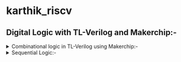 # karthik_riscv

## Digital Logic with TL-Verilog and Makerchip:- 

<details>
  <summary>Combinational logic in TL-Verilog using Makerchip:- </summary>

BASIC LOGIC GATES :- 
![BASIC GATES](https://github.com/Karthik-6362/karthik_riscv/assets/137412032/a1188279-9c8a-4b6c-89be-33b8f568f561)

COMBINATIONAL LOGIC OF FULL ADDER :- 
![Full adder comb logic](https://github.com/Karthik-6362/karthik_riscv/assets/137412032/68c59ac6-46dc-44e7-a575-1aa6d1a35ed6)
This can be used in sequence to get a n-bit adder.

BOOLEAN OPERATORS IN VERILOG :- 
![Boolean operators in verilog](https://github.com/Karthik-6362/karthik_riscv/assets/137412032/c98e4987-5637-4347-985c-0008af380a5c)

MULTIPLEXER(MUX) :- 
A simple multiplexer (mux) is a digital logic device with multiple data inputs, one output, and a set of control inputs. It selects one of the data inputs to be transmitted to the output based on the binary values present on the control inputs. The selected input is then forwarded to the output, effectively allowing data from a single source to be sent to the output.

``` verilog
Syntax:- condition ? expression_if_true : expression_if_false
assign f = s ? X1 : X2;   // using a ternary operator
```
![mux logic](https://github.com/Karthik-6362/karthik_riscv/assets/137412032/7d58b063-b882-4c79-9458-9ed854217e88)
The code `assign f = s ? X1 : X2;` represents a one-line Verilog description of a multiplexer (mux) operation, where the output `f` is assigned the value of `X1` when the select signal `s` is true, and the value of `X2` when the select signal is false. 

CHAINING TERNARY OPERATOR:- 

Mux with a 3 bit select input:- 
![Chaining ternary operator](https://github.com/Karthik-6362/karthik_riscv/assets/137412032/d7115cca-3a5f-4887-be1f-13a99e4c525d)

Equivalent realization:- 
![Chaining ternary operator equivalent](https://github.com/Karthik-6362/karthik_riscv/assets/137412032/1c2a113e-bf5d-4ac2-be0b-f5604f9d2d8c)

```tlverilog
assign f =
  sel[0]
    ? a
    : (sel[1]
      ? b
      : (sel[2]
        ? c
        : d
        )
  );
```

INTRODUCTION TO MAKERCHIP:- 
Makerchip IDE is a web-based integrated development environment used for digital system and chip design, supporting SystemVerilog, code editing, simulation, debugging, and it's widely used in education and FPGA design.
[Makerchip IDE](https://makerchip.com/sandbox/)
LABS FOR COMBINATIONAL LOGIC :- 

Getting familiar with Makerchip:- 
1. Reproduce this screenshot:
2. Open “Tutorials” “Validity Tutorial”.
3. In tutorial, click ```Load pythagorean example```
4. Split panes and move tabs.
5. Zoom/pan in Diagram w/ mouse wheel and drag.
6. Zoom Waveform w/ “Zoom In” button.
7. Click $bb_sq to highlight.
![USING MAKERCHIP ](https://github.com/Karthik-6362/karthik_riscv/assets/137412032/5a4497cb-2764-430c-9dad-7271b946840a)


A) Inverter :-

``` tlverilog
\TLV
   $reset = *reset;
   
   $out = ! $in1;
   
   // Assert these to end simulation (before Makerchip cycle limit).
   *passed = *cyc_cnt > 40;
   *failed = 1'b0;
\SV
   endmodule
```
Execution in makerchip:- 
![Inverter in makerchip](https://github.com/Karthik-6362/karthik_riscv/assets/137412032/bb09ba96-fb84-4eb3-b269-af99cb0cd0a3)

NOTE:-
- There was no need to declare $out and $in1 (unlike Verilog).
- There was no need to assign $in1. Random stimulus is provided, and a warning is produced.

B) Or gate :- 
``` tlverilog
\TLV
   $reset = *reset;
   
   $out = $in1 | $in2;
   
   // Assert these to end simulation (before Makerchip cycle limit).
   *passed = *cyc_cnt > 40;
   *failed = 1'b0;
\SV
   endmodule

```

Execution in makerchip:- 
![or in makerchip](https://github.com/Karthik-6362/karthik_riscv/assets/137412032/bb2b762f-de42-4bfc-a109-7fc01e185f66)


C) Explicitly adding the only 4 bits of the inputs using + :- 

``` tlverilog
\TLV
   $reset = *reset;
   
   $out[4:0] = $in1[3:0] + $in2[3:0];
   // Assert these to end simulation (before Makerchip cycle limit).
   *passed = *cyc_cnt > 40;
   *failed = 1'b0;
\SV
   endmodule
```

Execution in makerchip:- 
![add in makerchip](https://github.com/Karthik-6362/karthik_riscv/assets/137412032/b0608c75-c475-4835-8374-6f849684f3dc)


D) Mux with 1-bit inputs:-
```tlverilog
\TLV
   $reset = *reset;
   
   $out = $sel ? $in1 : $in2;
   // Assert these to end simulation (before Makerchip cycle limit).
   *passed = *cyc_cnt > 40;
   *failed = 1'b0;
\SV
   endmodule
```

Execution in makerchip:- 
![mux in makerchip](https://github.com/Karthik-6362/karthik_riscv/assets/137412032/26e42752-ca40-40e3-b02d-4313467efdc0)


E) Mux with 8-bit inputs:- 
```tlverilog
\TLV
   $reset = *reset;
   
   $out[7:0] = $sel ? $in1[7:0] : $in2[7:0];
   // Assert these to end simulation (before Makerchip cycle limit).
   *passed = *cyc_cnt > 40;
   *failed = 1'b0;
\SV
   endmodule
```
Execution in makerchip:- 
![mux with 8bit ip in makerchip](https://github.com/Karthik-6362/karthik_riscv/assets/137412032/56ab2534-30d4-428b-9306-a785437e7c1c)

</details>


<details>
  <summary> Sequential Logic:- </summary>

## D-Flipflop :- 
A D flip-flop is a digital circuit element that stores and outputs a binary value (0 or 1) based on the input data (D), a clock signal (clk), and an optional reset signal, allowing the stored value to be changed on the rising or falling edge of the clock and reset to a predefined state when the reset signal is active.

```tlverilog 
\TLV
   $reset = *reset;
   
   $out = $reset ? 0 : $data_in;
   
   // Assert these to end simulation (before Makerchip cycle limit).
   *passed = *cyc_cnt > 40;
   *failed = 1'b0;
\SV
   endmodule
```
Execution in makerchip:-  
![d flipflop makerchip](https://github.com/Karthik-6362/karthik_riscv/assets/137412032/e7a56bb8-9bc0-4062-bbee-9d3c6b337b67)

## Fibonacci Series:- 
The Fibonacci series is a sequence of numbers where each number is the sum of the two preceding ones, usually starting with 0 and 1.
![eg- Fibonacci Series](https://github.com/Karthik-6362/karthik_riscv/assets/137412032/07ddba11-3adf-4cf9-b2f7-4179e5c17a2a)

``` tlverilog
\TLV
   $reset = *reset;
   
   $num[31:0] = $reset ? 1 : (>>1$num + >>2$num);
   
   // Assert these to end simulation (before Makerchip cycle limit).
   *passed = *cyc_cnt > 40;
   *failed = 1'b0;
```
Execution in makerchip:- 
![Fibonacci Series makerchip](https://github.com/Karthik-6362/karthik_riscv/assets/137412032/c9616d00-78d8-4164-9b29-7cc52d621658)


## Representations of constants in verilog:- 

'0: All 0s (width based on context).
'X: All DONT-CARE bits.
16’d5: 16-bit decimal 5.
5'b00XX1: 5-bit value with DONT-CARE bits.
1: 32-bit (signed) 1.

Our simulator configuration:
● will zero-extend or truncate when widths are mismatched (without
warning)
● uses 2-state simulation (no X’s)

## Sequential Calculator:- 

``` tlverilog 
\TLV
   $reset = *reset;
   
   $val1[31:0] = >>1$out;
   $val2[31:0] = $rand1[3:0];
   $sum = $val1 + $val2;
   $diff = $val1 - $val2;
   $prod = $val1 * $val2;
   $quot = $val1 / $val2;
   
   $out = $reset ? ( $op[1]?($op[0] ? $quot : $prod):($op[0] ? $diff : $sum) ) : 0;
   // $out = op[1]?(op[0] ? $quot : $prod):(op[0] ? $diff : $sum);
   
   
   // Assert these to end simulation (before Makerchip cycle limit).
   *passed = *cyc_cnt > 40;
   *failed = 1'b0;
```
Execution in makerchip:- 
![Sequential Calculator](https://github.com/Karthik-6362/karthik_riscv/assets/137412032/484a78e5-59b1-4009-a20c-90bbd2a7f196)





</details>




























